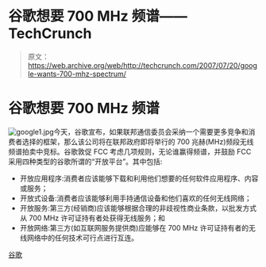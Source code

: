 # 谷歌想要 700 MHz 频谱——TechCrunch

> 原文：<https://web.archive.org/web/http://techcrunch.com/2007/07/20/google-wants-700-mhz-spectrum/>

# 谷歌想要 700 MHz 频谱

![google1.jpg](img/66bd1ec9ea5f7d18c16c0f3a7365a69e.png)今天，谷歌宣布，如果联邦通信委员会采纳一个需要更多竞争和消费者选择的框架，那么该公司将在联邦政府即将举行的 700 兆赫(MHz)频段无线频谱拍卖中竞标。谷歌敦促 FCC 考虑几项规则，无论谁赢得频谱，并鼓励 FCC 采用四种类型的谷歌所谓的“开放平台”。其中包括:

*   开放应用程序:消费者应该能够下载和利用他们想要的任何软件应用程序、内容或服务；
*   开放式设备:消费者应该能够利用手持通信设备和他们喜欢的任何无线网络；
*   开放服务:第三方(经销商)应该能够根据合理的非歧视性商业条款，以批发方式从 700 MHz 许可证持有者处获得无线服务；和
*   开放网络:第三方(如互联网服务提供商)应能够在 700 MHz 许可证持有者的无线网络中的任何技术可行点进行互连。

[谷歌](https://web.archive.org/web/20210119113605/http://www.google.com/)